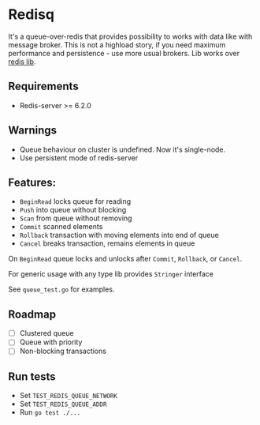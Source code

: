 # Redisq

It's a queue-over-redis that provides possibility to works with data like with
message broker. This is not a highload story, if you need maximum performance
and persistence - use more usual brokers. Lib works
over [redis lib](https://github.com/go-redis/redis).

## Requirements

- Redis-server >= 6.2.0

## Warnings

- Queue behaviour on cluster is undefined. Now it's single-node.
- Use persistent mode of redis-server

## Features:

- `BeginRead` locks queue for reading
- `Push` into queue without blocking
- `Scan` from queue without removing
- `Commit` scanned elements
- `Rollback` transaction with moving elements into end of queue
- `Cancel` breaks transaction, remains elements in queue

On `BeginRead` queue locks and unlocks after `Commit`, `Rollback`, or `Cancel`.

For generic usage with any type lib provides `Stringer` interface

See `queue_test.go` for examples.

## Roadmap

- [ ] Clustered queue
- [ ] Queue with priority
- [ ] Non-blocking transactions

## Run tests

- Set `TEST_REDIS_QUEUE_NETWORK`
- Set `TEST_REDIS_QUEUE_ADDR`
- Run `go test ./...`
